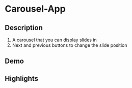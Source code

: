 # Carousel-App
## Description
1. A carousel that you can display slides in 
2. Next and previous buttons to change the slide position

## Demo

## Highlights
